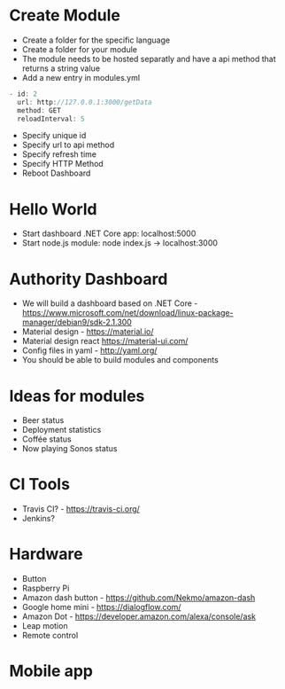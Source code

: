 # Create Module
* Create a folder for the specific language
* Create a folder for your module
* The module needs to be hosted separatly and have a api method that returns a string value
* Add a new entry in modules.yml

```javascript
- id: 2
  url: http://127.0.0.1:3000/getData
  method: GET
  reloadInterval: 5
```
* Specify unique id
* Specify url to api method
* Specify refresh time
* Specify HTTP Method
* Reboot Dashboard


# Hello World
* Start dashboard .NET Core app: localhost:5000
* Start node.js module: node index.js -> localhost:3000

# Authority Dashboard
* We will build a dashboard based on .NET Core - https://www.microsoft.com/net/download/linux-package-manager/debian9/sdk-2.1.300
* Material design - https://material.io/
* Material design react https://material-ui.com/
* Config files in yaml - http://yaml.org/ 
* You should be able to build modules and components

# Ideas for modules
* Beer status
* Deployment statistics
* Coffée status
* Now playing Sonos status

# CI Tools
* Travis CI? - https://travis-ci.org/
* Jenkins?

# Hardware
* Button
* Raspberry Pi
* Amazon dash button - https://github.com/Nekmo/amazon-dash
* Google home mini - https://dialogflow.com/
* Amazon Dot - https://developer.amazon.com/alexa/console/ask
* Leap motion
* Remote control

# Mobile app

